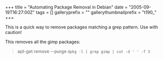 +++
title = "Automating Package Removal in Debian"
date = "2005-09-19T16:27:00Z"
tags = []
galleryprefix = ""
gallerythumbnailprefix = "t190_"
+++

This is a quick way to remove packages matching a grep pattern. Use with
caution!

This removes all the gimp packages:

> apt-get remove --purge `dpkg -l | grep gimp | cut -d ' ' -f 3`

